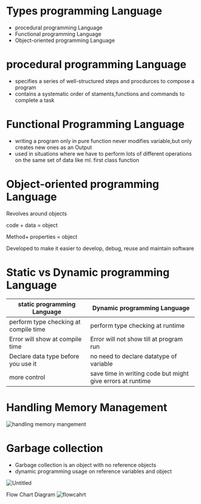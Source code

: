 # Types programming Language

- procedural programming Language
- Functional programming Language
- Object-oriented programming Language

# procedural programming Language

- specifies a series of well-structured steps and procdurces to compose a program
- contains  a systematic order of staments,functions and commands to complete a task

# Functional Programming Language

- writing a program only in pure function never modifies variable,but only creates new ones as an Output
- used in  situations where we have to perform lots of different operations on the same set of data like ml. first class function

# Object-oriented programming Language

Revolves around objects 

code + data = object 

Method+ properties = object 

Developed to make it easier to develop, debug, reuse and maintain software

# Static vs Dynamic programming Language

|     static programming Language  | Dynamic programming Language  |
| --- | --- |
| perform type checking at compile time | perform type checking at runtime  |
| Error will show at compile time  | Error will not show till  at program run |
| Declare data type before you use it | no need to declare datatype of variable  |
| more control  | save time in writing code but might give  errors at runtime |

# Handling Memory Management

![handling memory mangement](https://github.com/Gokilp/Java-_Dsa_-Notes/assets/76507378/6afe598a-07e9-48fa-ab5b-78959d5c3cc3)


# Garbage collection

- Garbage collection is an object with  no reference objects
- dynamic programming usage on reference variables and object

![Untitled](https://github.com/Gokilp/Java-_Dsa_-Notes/assets/76507378/476fcfa4-c490-477d-972d-454ff227d07c)


Flow Chart Diagram
![flowcahrt](https://github.com/Gokilp/Java-_Dsa_-Notes/assets/76507378/a950069e-3c58-4ff5-959b-2dc62cac20e3)
